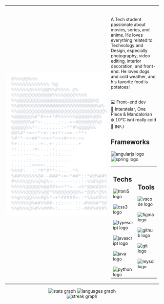 <!-- 
    Profile README inspired by Andrew6rant's
    You can check the original at: https://github.com/Andrew6rant/Andrew6rant
 -->



<table width="970px">
<tr>


<td width="500px">
<a href="https://github.com/LucasKazuhiro/LucasKazuhiro">
<picture>   
<img alt="ascii-profile" src="card-dark-mode.svg" width="100%">
</picture>
</a>
</td>



<td>
<table>

<tr>
<br>
<br>
A Tech student passionate about movies, series, and anime. He loves everything related to Technology and Design, especially photography, video editing, interior decoration, and front-end. He loves dogs and cold weather, and his favorite food is potatoes!
<br><br>

💻 Front-end dev <br>
🎥 Interstelar, One Piece & Mandalorian <br>
❄️ 10°C isnt really cold <br>
💭 INFJ <br>

</tspan>
</tr>

<tr>
<h2 align="left">Frameworks</h2>
<div align="left">
<img src="https://skillicons.dev/icons?i=angular" height="30" alt="angularjs logo"  />
<img src="https://skillicons.dev/icons?i=spring" height="30" alt="spring logo"  />
</div>
</tr>


<tr>
<td width="50%">
<h2 align="left">Techs</h2>
<div align="left">
<img src="https://skillicons.dev/icons?i=html" height="30" alt="html5 logo"  />
<img width="12" />
<img src="https://skillicons.dev/icons?i=css" height="30" alt="css3 logo"  />
<img width="12" />
<img src="https://skillicons.dev/icons?i=ts" height="30" alt="typescript logo"  />
<img width="12" />
<img src="https://skillicons.dev/icons?i=js" height="30" alt="javascript logo"  />
<img width="12" />
<img src="https://skillicons.dev/icons?i=java" height="30" alt="java logo"  />
<img width="12" />
<img src="https://skillicons.dev/icons?i=py" height="30" alt="python logo"  />
</div>
</td>

<td width="50%">
<h2 align="left" >Tools</h2>
<div align="left">
<img src="https://skillicons.dev/icons?i=vscode" height="30" alt="vscode logo"  />
<img width="12" />
<img src="https://skillicons.dev/icons?i=figma" height="30" alt="figma logo"  />
<img width="12" />
<img src="https://skillicons.dev/icons?i=github" height="30" alt="github logo"  />
<img width="12" />
<img src="https://skillicons.dev/icons?i=git" height="30" alt="git logo"  />
<img width="12" />
<img src="https://skillicons.dev/icons?i=mysql" height="30" alt="mysql logo"  />
</div>
</td>
</tr>

</table>
</td>


</tr>
</table>





<div id="plots">
    <div align="center">
  <img src="https://github-readme-stats.vercel.app/api?username=LucasKazuhiro&hide_title=false&hide_rank=false&show_icons=true&include_all_commits=true&count_private=true&disable_animations=false&theme=aura&locale=en&hide_border=true&order=1&custom_title=My%20Stats%20on%20Github" height="190" alt="stats graph"  />
  <img src="https://github-readme-stats.vercel.app/api/top-langs?username=LucasKazuhiro&locale=en&hide_title=false&layout=compact&card_width=320&langs_count=5&theme=aura&hide_border=true&order=2&custom_title=Languages" height="190" alt="languages graph"  />
</div>

<div align="center">
  <img src="https://streak-stats.demolab.com?user=LucasKazuhiro&locale=en&mode=weekly&theme=aura&hide_border=true&border_radius=5&order=3" height="190" alt="streak graph"  />
</div>



</div>
</div>

